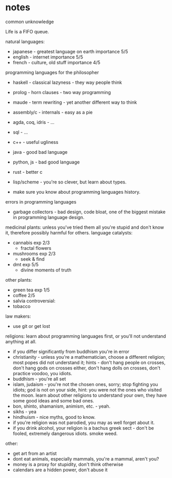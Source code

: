 # notes
common unknowledge

Life is a FIFO queue.

natural languages:
- japanese - greatest language on earth    importance 5/5
- english - internet                       importance 5/5
- french - culture, old stuff              importance 4/5


programming languages for the philosopher
- haskell - classical lazyness - they way people think
- prolog - horn clauses - two way programming
- maude - term rewriting - yet another different way to think
- assembly/c - internals - easy as a pie
- agda, coq, idris - ...
- sql - ...

- c++ - useful ugliness
- java - good bad language
- python, js - bad good language
- rust - better c
- lisp/scheme - you're so clever, but learn about types.

- make sure you know about programming languages history. 

errors in programming languages
- garbage collectors - bad design, code bloat, one of the biggest mistake in programming language design.


medicinal plants: unless you've tried them all you're stupid and don't know it, therefore possibly harmful for others.
  language catalysts:
 - cannabis exp 2/3
   - fractal flowers
 - mushrooms exp 2/3
   - seek & find
 - dmt  exp 5/5
   - divine moments of truth

  other plants:
   - green tea exp 1/5
   - coffee 2/5
   - salvia
  controversial:
   - tobacco


law makers:
 - use git or get lost

religions: learn about programming languages first, or you'll not understand anything at all.
 - if you differ significantly from buddhism you're in error
 - christianity - unless you're a mathematician, choose a different religion; most popes did not understand it; hints - don't hang people on crosses, don't hang gods on crosses either, don't hang dolls on crosses, don't practice voodoo, you idiots.
 - buddhism - you're all set
 - islam, judaism - you're not the chosen ones, sorry; stop fighting you idiots; god is not on your side, hint: you were not the ones who visited the moon. learn about other religions to understand your own, they have some good ideas and some bad ones.
 - bon, shinto, shamanism, animism, etc. - yeah.
 - sikhs - yea
 - hindhuism - nice myths, good to know.
 - if you're religion was not parodied, you may as well forget about it.
 - if you drink alcohol, your religion is a bachus greek sect - don't be fooled, extremely dangerous idiots. smoke weed.

other:
  - get art from an artist
  - dont eat animals, especially mammals, you're a mammal, aren't you?
  - money is a proxy for stupidity, don't think otherwise
  - calendars are a hidden power, don't abuse it

